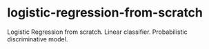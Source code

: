 # logistic-regression-from-scratch
Logistic Regression from scratch. Linear classifier. Probabilistic discriminative model.
